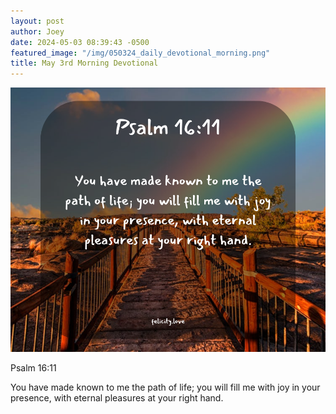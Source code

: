 ```yaml
---
layout: post
author: Joey
date: 2024-05-03 08:39:43 -0500
featured_image: "/img/050324_daily_devotional_morning.png"
title: May 3rd Morning Devotional
---
```


[![May 3rd 2024 - Morning Devotional](/img/050324_daily_devotional_morning.png)](/img/050324_daily_devotional_morning.png)

Psalm 16:11

You have made known to me the path of life; you will fill me with joy in your presence, with eternal pleasures at your right hand.